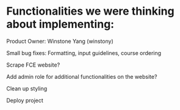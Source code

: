 # Functionalities we were thinking about implementing:
Product Owner: Winstone Yang (winstony)

Small bug fixes: Formatting, input guidelines, course ordering

Scrape FCE website?

Add admin role for additional functionalities on the website?

Clean up styling

Deploy project